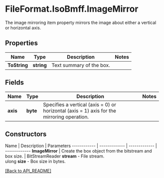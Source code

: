 # FileFormat.IsoBmff.ImageMirror

The image mirroring item property mirrors the image about either a vertical or horizontal axis.

## Properties

Name | Type | Description | Notes
------------ | ------------- | ------------- | -------------
**ToString** | **string** | Text summary of the box. | 

## Fields

Name | Type | Description | Notes
------------ | ------------- | ------------- | -------------
**axis** | **byte** | Specifies a vertical (axis = 0) or horizontal (axis = 1) axis for the mirroring operation. | 

## Constructors

Name | Description | Parameters
------------ | ------------- | ------------- | -------------
**ImageMirror** | Create the box object from the bitstream and box size. | BitStreamReader <b>stream</b> - File stream.<br />ulong <b>size</b> - Box size in bytes.

[[Back to API_README]](API_README.md)